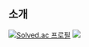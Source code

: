 ## 소개


[![Solved.ac 프로필](http://mazassumnida.wtf/api/generate_badge?boj=babnbabn)](https://solved.ac/babnbabn)
<a href="https://solved.ac/babnbabn"><img src="http://mazassumnida.wtf/api/generate_badge?boj=babnbabn"></a>


<!--
**WithJo/WithJo** is a ✨ _special_ ✨ repository because its `README.md` (this file) appears on your GitHub profile.

Here are some ideas to get you started:

- 🔭 I’m currently working on ...
- 🌱 I’m currently learning ...
- 👯 I’m looking to collaborate on ...
- 🤔 I’m looking for help with ...
- 💬 Ask me about ...
- 📫 How to reach me: ...
- 😄 Pronouns: ...
- ⚡ Fun fact: ...
-->
